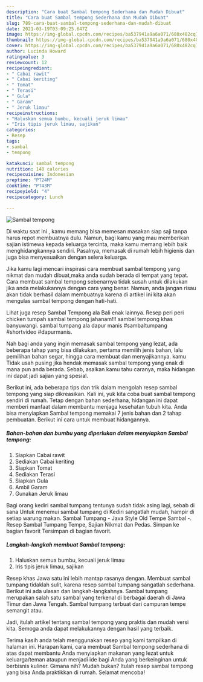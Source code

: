 ```yaml
---
description: "Cara buat Sambal tempong Sederhana dan Mudah Dibuat"
title: "Cara buat Sambal tempong Sederhana dan Mudah Dibuat"
slug: 789-cara-buat-sambal-tempong-sederhana-dan-mudah-dibuat
date: 2021-03-19T03:09:25.647Z
image: https://img-global.cpcdn.com/recipes/ba537941a9a6a071/680x482cq70/sambal-tempong-foto-resep-utama.jpg
thumbnail: https://img-global.cpcdn.com/recipes/ba537941a9a6a071/680x482cq70/sambal-tempong-foto-resep-utama.jpg
cover: https://img-global.cpcdn.com/recipes/ba537941a9a6a071/680x482cq70/sambal-tempong-foto-resep-utama.jpg
author: Lucinda Howard
ratingvalue: 3
reviewcount: 12
recipeingredient:
- " Cabai rawit"
- " Cabai keriting"
- " Tomat"
- " Terasi"
- " Gula"
- " Garam"
- " Jeruk limau"
recipeinstructions:
- "Haluskan semua bumbu, kecuali jeruk limau"
- "Iris tipis jeruk limau, sajikan"
categories:
- Resep
tags:
- sambal
- tempong

katakunci: sambal tempong 
nutrition: 148 calories
recipecuisine: Indonesian
preptime: "PT24M"
cooktime: "PT43M"
recipeyield: "4"
recipecategory: Lunch

---
```



![Sambal tempong](https://img-global.cpcdn.com/recipes/ba537941a9a6a071/680x482cq70/sambal-tempong-foto-resep-utama.jpg)

Di waktu  saat ini , kamu memang bisa memesan masakan siap saji tanpa harus repot membuatnya dulu. Namun, bagi kamu yang mau memberikan sajian istimewa kepada keluarga tercinta, maka kamu memang lebih baik menghidangkannya sendiri. Pasalnya, memasak di rumah lebih higienis dan juga bisa menyesuaikan dengan selera keluarga.

Jika kamu lagi mencari inspirasi cara membuat sambal tempong yang nikmat dan mudah dibuat,maka anda sudah berada di tempat yang tepat. Cara membuat sambal tempong  sebenarnya tidak susah untuk dilakukan jika anda melakukannya dengan cara yang benar. Namun, anda jangan risau akan tidak berhasil dalam membuatnya 
karena di artikel ini kita akan mengulas sambal tempong dengan hati-hati.  

Lihat juga resep Sambal Tempong ala Bali enak lainnya. Resep peri peri chicken tumpah sambal tempong jahanam!!! sambel tempong khas banyuwangi. sambal tumpang ala dapur manis #sambaltumpang #shortvideo #dapurmanis.

Nah bagi anda yang ingin memasak sambal tempong yang lezat, ada beberapa tahap yang bisa dilakukan, pertama memilih jenis bahan, lalu pemilihan bahan segar, hingga cara membuat dan menyajikannya. kamu Tidak usah pusing jika hendak memasak sambal tempong yang enak di mana pun anda berada. Sebab, asalkan kamu  tahu caranya, maka hidangan ini dapat jadi sajian yang spesial.

Berikut ini, ada beberapa tips dan trik dalam mengolah resep sambal tempong yang siap dikreasikan. Kali ini, yuk kita coba buat sambal tempong sendiri di rumah. Tetap dengan bahan sederhana, hidangan ini dapat memberi manfaat dalam membantu menjaga kesehatan tubuh kita. Anda bisa menyiapkan Sambal tempong memakai 7 jenis bahan dan 2 tahap pembuatan. Berikut ini cara untuk membuat hidangannya.

<!--inarticleads1-->

##### Bahan-bahan dan bumbu yang diperlukan dalam menyiapkan Sambal tempong:

1. Siapkan  Cabai rawit
1. Sediakan  Cabai keriting
1. Siapkan  Tomat
1. Sediakan  Terasi
1. Siapkan  Gula
1. Ambil  Garam
1. Gunakan  Jeruk limau


Bagi orang kediri sambal tumpang tentunya sudah tidak asing lagi, sebab di sana Untuk menemui sambal tumpang di Kediri sangatlah mudah, hampir di setiap warung makan. Sambal Tumpang - Java Style Old Tempe Sambal -. Resep Sambal Tumpang Tempe, Sajian Nikmat dan Pedas. Simpan ke bagian favorit Tersimpan di bagian favorit. 

<!--inarticleads2-->

##### Langkah-langkah membuat Sambal tempong:

1. Haluskan semua bumbu, kecuali jeruk limau
1. Iris tipis jeruk limau, sajikan


Resep khas Jawa satu ini lebih mantap rasanya dengan. Membuat sambal tumpang tidaklah sulit, karena resep sambal tumpang sangatlah sederhana. Berikut ini ada ulasan dan langkah-langkahnya. Sambal tumpang merupakan salah satu sambal yang terkenal di berbagai daerah di Jawa Timur dan Jawa Tengah. Sambal tumpang terbuat dari campuran tempe semangit atau. 

Jadi, itulah artikel tentang  sambal tempong  yang praktis dan mudah versi kita. Semoga anda dapat melakukannya dengan hasil yang terbaik. 

Terima kasih anda telah menggunakan resep yang kami tampilkan di halaman ini. Harapan kami, cara membuat  Sambal tempong sederhana di atas dapat membantu Anda menyiapkan makanan yang lezat untuk keluarga/teman ataupun menjadi ide bagi Anda yang berkeinginan untuk berbisnis kuliner. Gimana nih? Mudah bukan? Itulah resep sambal tempong yang bisa Anda praktikkan di rumah. Selamat mencoba!

